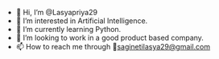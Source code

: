 - 👋 Hi, I’m @Lasyapriya29
- 👀 I’m interested in Artificial Intelligence.
- 🌱 I’m currently learning Python.
- 💞️ I’m looking to work in a good product based company.
- 📫 How to reach me through 📨saginetilasya29@gmail.com

<!---
Lasyapriya29/Lasyapriya29 is a ✨ special ✨ repository because its `README.md` (this file) appears on your GitHub profile.
You can click the Preview link to take a look at your changes.
--->
